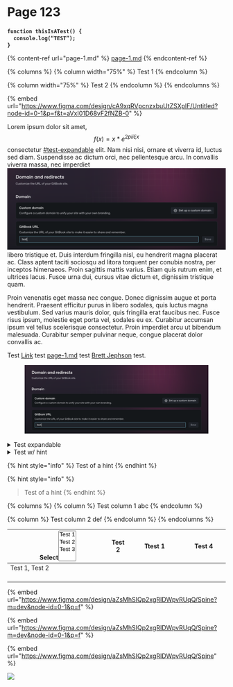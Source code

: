 # Page 123

<pre class="language-javascript" data-full-width="true"><code class="lang-javascript"><strong>function thisIsATest() {
</strong><strong>  console.log(“TEST”);
</strong><strong>}
</strong></code></pre>

{% content-ref url="page-1.md" %}
[page-1.md](page-1.md)
{% endcontent-ref %}

{% columns %}
{% column width="75%" %}
Test 1
{% endcolumn %}

{% column width="75%" %}
Test 2
{% endcolumn %}
{% endcolumns %}

{% embed url="https://www.figma.com/design/cA9xqRVpcnzxbuUtZSXplF/Untitled?node-id=0-1&p=f&t=aVxI01D68vF2fNZB-0" %}

Lorem ipsum dolor sit amet, $$f(x) = x * e^{2 pi i \xi x}$$ consectetur [#test-expandable](./#test-expandable "mention") elit. Nam nisi nisi, ornare et viverra id, luctus sed diam. Suspendisse ac dictum orci, nec pellentesque arcu. In convallis viverra massa, nec imperdiet <img src=".gitbook/assets/Screenshot 2024-12-10 at 17.16.11.png" alt="" data-size="original"> libero tristique et. Duis interdum fringilla nisl, eu hendrerit magna placerat ac. Class aptent taciti sociosqu ad litora torquent per conubia nostra, per inceptos himenaeos. Proin sagittis mattis varius. Etiam quis rutrum enim, et ultrices lacus. Fusce urna dui, cursus vitae dictum et, dignissim tristique quam.

Proin venenatis eget massa nec congue. Donec dignissim augue et porta hendrerit. Praesent efficitur purus in libero sodales, quis luctus magna vestibulum. Sed varius mauris dolor, quis fringilla erat faucibus nec. Fusce risus ipsum, molestie eget porta vel, sodales eu ex. Curabitur accumsan ipsum vel tellus scelerisque consectetur. Proin imperdiet arcu ut bibendum malesuada. Curabitur semper pulvinar neque, congue placerat dolor convallis ac.

Test [&#x4C;_&#x69;&#x6E;_&#x6B;](https://www.test.com) test [page-1.md](page-1.md "mention") test [Brett Jephson](https://app.gitbook-staging.com/u/i5t9RI4CMocinkmgp9IDmgR2xOG2 "mention") test.

<div data-full-width="true"><figure><img src=".gitbook/assets/Screenshot 2024-12-10 at 17.16.11.png" alt=""><figcaption></figcaption></figure></div>

<details>

<summary>Test expandable</summary>

|      |   |   |
| ---- | - | - |
| test |   |   |
|      |   |   |
|      |   |   |

|       |   |   |
| ----- | - | - |
| test  |   |   |
| teset |   |   |
| test  |   |   |

</details>

<details>

<summary>Test w/ hint</summary>

{% hint style="info" %}
Test of a hint
{% endhint %}

</details>

{% hint style="info" %}
Test of a hint
{% endhint %}

{% hint style="info" %}
> Test of a hint
{% endhint %}

{% columns %}
{% column %}
Test column 1 abc
{% endcolumn %}

{% column %}
Test column 2 def
{% endcolumn %}
{% endcolumns %}

<table><thead><tr><th width="258.15625">Select<select multiple><option value="xGhK9JVhPant" label="Test 1" color="blue"></option><option value="wcgopSI0KLkM" label="Test 2" color="blue"></option><option value="92QhaA84W2zT" label="Test 3" color="blue"></option></select></th><th>Test 2</th><th width="128">Ttest 1</th><th width="100">Test 4</th></tr></thead><tbody><tr><td><span data-option="xGhK9JVhPant">Test 1, </span><span data-option="wcgopSI0KLkM">Test 2</span></td><td></td><td></td><td></td></tr><tr><td></td><td></td><td></td><td></td></tr><tr><td></td><td></td><td></td><td></td></tr><tr><td></td><td></td><td></td><td></td></tr><tr><td></td><td></td><td></td><td></td></tr></tbody></table>

{% embed url="https://www.figma.com/design/aZsMhSIQp2xgRIDWpvRUqQ/Spine?m=dev&node-id=0-1&p=f" %}

{% embed url="https://www.figma.com/design/aZsMhSIQp2xgRIDWpvRUqQ/Spine?m=dev&node-id=0-1&p=f" %}

{% embed url="https://www.figma.com/design/aZsMhSIQp2xgRIDWpvRUqQ/Spine" %}

[<img src="https://content.gitbook.com/content/MbWhFDLCv8vhFXJO5nrL/blobs/7FZbv6RGsiA7Kmo6w1mA/BE.svg" alt="" data-size="line">](https://resources.directa24.com/cashin/payment_method/square/BE.svg)![](https://resources.directa24.com/cashin/payment_method/square/BE.svg)
